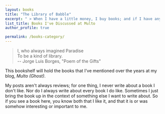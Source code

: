 ```yaml
---
layout: books
title: "The Library of Babble"
excerpt: " > When I have a little money, I buy books; and if I have any left, I buy food and clothes."
list_title: Books I've Discussed at Multo
author_profile: true

permalink: /books-category/
---
```

> I, who always imagined Paradise <br/>
> To be a kind of library.
<br/>  -- Jorge Luis Borges, "Poem of the Gifts" 

This bookshelf will hold the books that I've mentioned over the years at my blog, *Multo (Ghost)*.

My posts aren't always reviews; for one thing, I never write about a book I don't like. Nor do I always write about every book I do like. Sometimes I just bring the book up in the context of something else I want to write about. So if you see a book here, you know both that I like it, and that it is or was somehow interesting or important to me.
